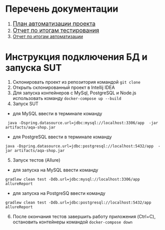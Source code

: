 # Перечень документации

1. <a href="https://github.com/LeontevTest/QA_Diplom/blob/main/docs/Plan.md" style="font-size: 18px">План автоматизации
   проекта</a> <br>
2. <a href="https://github.com/LeontevTest/QA_Diplom/blob/main/docs/Report.md" style="font-size: 18px">Отчет по итогам тестирования
   </a> <br>
3. <a href="https://github.com/LeontevTest/QA_Diplom/blob/main/docs/Summary.md">Отчет по итогам автоматизации</a> <br>



# Инструкция подключения БД и запуска SUT
1. Склонировать проект из репозитория командой ``` git clone ```
1. Открыть склонированный проект в Intellij IDEA
1. Для запуска контейнеров с MySql, PostgreSQL и Node.js использовать команду ``` docker-compose up --build ```
1. Запуск SUT
- для MySQL ввести в терминале команду

``` java -Dspring.datasource.url=jdbc:mysql://localhost:3306/app  -jar artifacts/aqa-shop.jar```

- для PostgreSQL ввести в терминале команду

``` java -Dspring.datasource.url=jdbc:postgresql://localhost:5432/app  -jar artifacts/aqa-shop.jar ```

5. Запуск тестов (Allure)
-  для запуска на MySQL ввести команду

``` gradlew clean test -Ddb.url=jdbc:mysql://localhost:3306/app allureReport ```

- для запуска на PostgreSQ ввести команду

``` gradlew clean test -Ddb.url=jdbc:postgresql://localhost:5432/app allureReport ```

6. После окончания тестов завершить работу приложения (Ctrl+C), остановить контейнеры командой ``` docker-compose down ```
